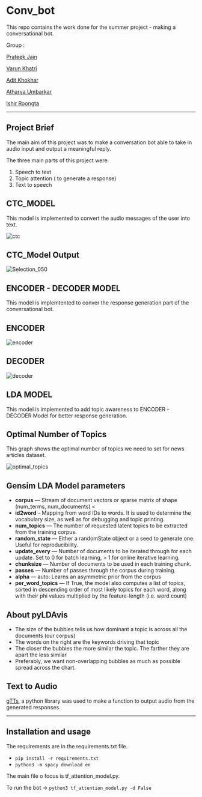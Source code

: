 # Conv_bot

This repo contains the work done for the summer project - making a conversational bot.

Group :

[Prateek Jain](https://github.com/Prateekjain09)

[Varun Khatri](https://github.com/varunk122)

[Adit Khokhar](https://github.com/adit-khokar)

[Atharva Umbarkar](https://github.com/AtharvaUmbarkar)

[Ishir Roongta](https://github.com/isro01)

---

## Project Brief

The main aim of this project was to make a conversation bot able to take in audio input and output a meaningful reply. 

The three main parts of this project were:

1. Speech to text
2. Topic attention ( to generate a response)
3. Text to speech

## CTC_MODEL

This model is implemented to convert the audio messages of the user into text.

![ctc](https://user-images.githubusercontent.com/56124350/85904215-c2386d00-b825-11ea-99cf-b635187e99cc.png)

## CTC_Model Output

![Selection_050](https://user-images.githubusercontent.com/56124350/85904301-f7dd5600-b825-11ea-8646-ffc41a9d8438.png)

## ENCODER - DECODER MODEL

This model is implemtented to conver the response generation part of the conversational bot.

## ENCODER 

![encoder](https://user-images.githubusercontent.com/56124350/85904325-0c215300-b826-11ea-9312-e8ccd9cb2ce1.png)

## DECODER 

![decoder](https://user-images.githubusercontent.com/56124350/85904328-0e83ad00-b826-11ea-9f48-179de5c00319.png)

## LDA MODEL 

This model is implemented to add topic awareness to ENCODER - DECODER Model for better response generation.

## Optimal Number of Topics

This graph shows the optimal number of topics we need to set for news articles dataset.

![optimal_topics](https://user-images.githubusercontent.com/56124350/85904664-f2ccd680-b826-11ea-8ba2-09607478d22e.png)

## Gensim LDA Model parameters

* **corpus** —   Stream of document vectors or sparse matrix of shape (num_terms, num_documents) <
* **id2word** – Mapping from word IDs to words. It is used to determine the vocabulary size, as well as for debugging and topic printing.
* **num_topics** — The number of requested latent topics to be extracted from the training corpus.
* **random_state** — Either a randomState object or a seed to generate one. Useful for reproducibility.
* **update_every** — Number of documents to be iterated through for each update. Set to 0 for batch learning, > 1 for online iterative learning.
* **chunksize** — Number of documents to be used in each training chunk.
* **passes** — Number of passes through the corpus during training.
* **alpha** — auto: Learns an asymmetric prior from the corpus
* **per_word_topics** — If True, the model also computes a list of topics, sorted in descending order of most likely topics for each word, along with their phi values multiplied by the feature-length (i.e. word count)


## About pyLDAvis

* The size of the bubbles tells us how dominant a topic is across all the documents (our corpus)
* The words on the right are the keywords driving that topic
* The closer the bubbles the more similar the topic. The farther they are apart the less similar
* Preferably, we want non-overlapping bubbles as much as possible spread across the chart.


## Text to Audio

[gTTs](https://pypi.org/project/gTTS/), a python library was used to make a function to output audio from the generated responses.


---

## Installation and usage 

The requirements are in the requirements.txt file.
* `pip install -r requirements.txt `
* `python3 -m spacy download en`

The main file o focus is tf_attention_model.py.

To run the bot ->
`python3 tf_attention_model.py -d False`
